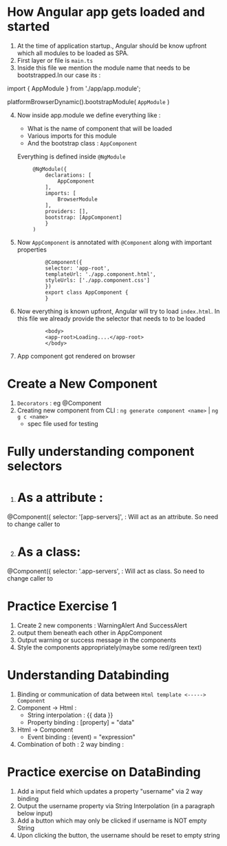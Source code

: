 # How Angular app gets loaded and started

1. At the time of application startup., Angular should be know upfront which all modules to be loaded as SPA.
2. First layer or file is `main.ts`
3. Inside this file we mention the module name that needs to be bootstrapped.In our case its :

import { AppModule } from './app/app.module';

platformBrowserDynamic().bootstrapModule(
  `AppModule`
)

4. Now inside app.module we define everything like :
    - What is the name of component that will be loaded
    - Various imports for this module
    - And the bootstrap class : `AppComponent`

    Everything is defined inside `@NgModule`

            @NgModule({
                declarations: [
                    AppComponent
                ],
                imports: [
                    BrowserModule
                ],
                providers: [],
                bootstrap: [AppComponent]
                }
            )

5. Now `AppComponent` is annotated with `@Component` along with important properties

                @Component({
                selector: 'app-root',
                templateUrl: './app.component.html',
                styleUrls: ['./app.component.css']
                })
                export class AppComponent {
                }

6. Now everything is known upfront, Angular will try to load `index.html`. In this file we already provide the selector that needs to to be loaded 

                <body>
                <app-root>Loading....</app-root>
                </body>
7. App component got rendered on browser

# Create a New Component
1. `Decorators` : eg @Component 
2. Creating new component from CLI : `ng generate component <name>` | `ng g c <name>`
    - spec file used for testing

# Fully understanding component selectors

1. # As a attribute :

@Component({
   selector: '[app-servers]',  : Will act as an attribute. So need to change caller to <div app-servers></div>

2. # As a class:

@Component({
  selector: '.app-servers', : Will act as class. So need to change caller to  <div class="app-servers"></div>

# Practice Exercise 1
1. Create 2 new components : WarningAlert And SuccessAlert
2. output them beneath each other in AppComponent
3. Output warning or success message in the components
4. Style the components appropriately(maybe some red/green text)

# Understanding Databinding 
1. Binding or communication of data between `Html template <-----> Component`
2. Component -> Html : 
    - String interpolation : {{ data }}
    - Property binding : [property] = "data"
3. Html -> Component 
    - Event binding : (event) = "expression"
4. Combination of both : 2 way binding : 

# Practice exercise on DataBinding
1. Add a input field which updates a property "username" via 2 way binding
2. Output the username property via String Interpolation (in a paragraph below input)
3. Add a button which  may only be clicked if username is NOT empty String
4. Upon clicking the button, the username should be reset to empty string